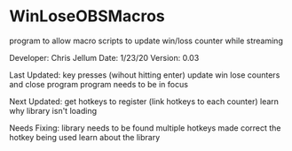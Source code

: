 # WinLoseOBSMacros
  program to allow macro scripts to update win/loss counter while streaming
  
  Developer: Chris Jellum
  Date: 1/23/20
  Version: 0.03
  
  Last Updated: 
    key presses (wihout hitting enter) update win lose counters and close program
    program needs to be in focus
  
  Next Updated:
    get hotkeys to register (link hotkeys to each counter)
    learn why library isn't loading

  Needs Fixing:
    library needs to be found
    multiple hotkeys made
    correct the hotkey being used
    learn about the library
